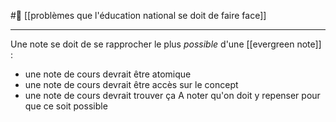 #🌱 [[problèmes que l'éducation national se doit de faire face]]
___
Une note se doit de se rapprocher le plus *possible* d'une [[evergreen note]] :
- une note de cours devrait être atomique
- une note de cours devrait être accès sur le concept
- une note de cours devrait trouver ça
A noter qu'on doit y repenser pour que ce soit possible